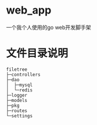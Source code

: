 # web_app
一个我个人使用的go web开发脚手架

# 文件目录说明
```
filetree
├─controllers
├─dao
│  ├─mysql
│  └─redis
├─logger
├─models
├─pkg
├─routes
└─settings
```

